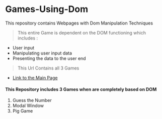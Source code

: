 # Games-Using-Dom

This repository contains Webpages with Dom Manipulation Techniques

> This entire Game is dependent on the DOM functioning which includes :

- User input
- Manipulating user input data
- Presenting the data to the user end

> This Url Contains all 3 Games

- [Link to the Main Page](www.google.com)

#### This Repository includes 3 Games when are completely based on DOM

1. Guess the Number
2. Modal Window
3. Pig Game
